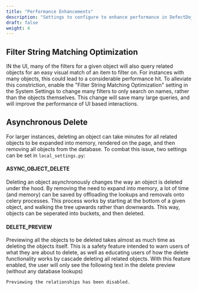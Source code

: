 ```yaml
---
title: "Performance Enhancements"
description: "Settings to configure to enhance performance in DefectDojo"
draft: false
weight: 4
---
```


## Filter String Matching Optimization

IN the UI, many of the filters for a given object will also query related objects
for an easy visual match of an item to filter on. For instances with many objects,
this could lead to a considerable performance hit. To alleviate this constriction,
enable the "Filter String Matching Optimization" setting in the System Settings to
change many filters to only search on names, rather than the objects themselves.
This change will save many large queries, and will improve the performance of UI
based interactions.

## Asynchronous Delete

For larger instances, deleting an object can take minutes for all related objects to be 
expanded into memory, rendered on the page, and then removing all objects from the database.
To combat this issue, two settings can be set in `local_settings.py`:

#### ASYNC_OBJECT_DELETE

Deleting an object asynchronously changes the way an object is deleted under the hood. By removing
the need to expand into memory, a lot of time (and memory) can be saved by offloading the lookups and
removals onto celery processes. This process works by starting at the bottom of a given object, and 
walking the tree upwards rather than downwards. This way, objects can be seperated into buckets,
and then deleted.

#### DELETE_PREVIEW

Previewing all the objects to be deleted takes almost as much time as deleting the objects itself.
This is a safety feature intended to warn users of what they are about to delete, as well as educating 
users of how the delete functionality works by cascade deleting all related objects. With this feature enabled, 
the user will only see the following text in the delete preview (without any database lookups)

`Previewing the relationships has been disabled.`
